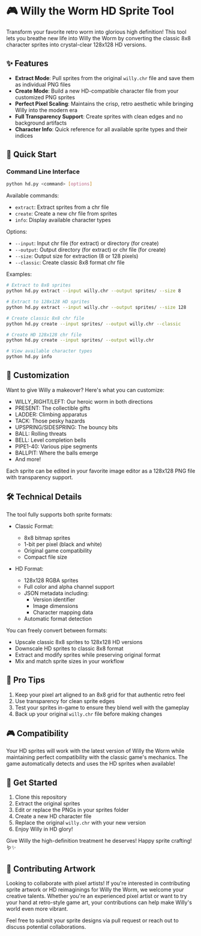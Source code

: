 # 🎮 Willy the Worm HD Sprite Tool

Transform your favorite retro worm into glorious high definition! This tool lets you breathe new life into Willy the Worm by converting the classic 8x8 character sprites into crystal-clear 128x128 HD versions.

## ✨ Features

- **Extract Mode**: Pull sprites from the original `willy.chr` file and save them as individual PNG files
- **Create Mode**: Build a new HD-compatible character file from your customized PNG sprites
- **Perfect Pixel Scaling**: Maintains the crisp, retro aesthetic while bringing Willy into the modern era
- **Full Transparency Support**: Create sprites with clean edges and no background artifacts
- **Character Info**: Quick reference for all available sprite types and their indices

## 🎯 Quick Start

### Command Line Interface

```bash
python hd.py <command> [options]
```

Available commands:
- `extract`: Extract sprites from a chr file
- `create`: Create a new chr file from sprites
- `info`: Display available character types

Options:
- `--input`: Input chr file (for extract) or directory (for create)
- `--output`: Output directory (for extract) or chr file (for create)
- `--size`: Output size for extraction (8 or 128 pixels)
- `--classic`: Create classic 8x8 format chr file

Examples:

```bash
# Extract to 8x8 sprites
python hd.py extract --input willy.chr --output sprites/ --size 8

# Extract to 128x128 HD sprites
python hd.py extract --input willy.chr --output sprites/ --size 128

# Create classic 8x8 chr file
python hd.py create --input sprites/ --output willy.chr --classic

# Create HD 128x128 chr file
python hd.py create --input sprites/ --output willy.chr

# View available character types
python hd.py info
```

## 🎨 Customization

Want to give Willy a makeover? Here's what you can customize:

- WILLY_RIGHT/LEFT: Our heroic worm in both directions
- PRESENT: The collectible gifts
- LADDER: Climbing apparatus
- TACK: Those pesky hazards
- UPSPRING/SIDESPRING: The bouncy bits
- BALL: Rolling threats
- BELL: Level completion bells
- PIPE1-40: Various pipe segments
- BALLPIT: Where the balls emerge
- And more!

Each sprite can be edited in your favorite image editor as a 128x128 PNG file with transparency support.

## 🛠️ Technical Details

The tool fully supports both sprite formats:
- Classic Format:
  - 8x8 bitmap sprites
  - 1-bit per pixel (black and white)
  - Original game compatibility
  - Compact file size

- HD Format:
  - 128x128 RGBA sprites
  - Full color and alpha channel support
  - JSON metadata including:
    - Version identifier
    - Image dimensions
    - Character mapping data
  - Automatic format detection

You can freely convert between formats:
- Upscale classic 8x8 sprites to 128x128 HD versions
- Downscale HD sprites to classic 8x8 format
- Extract and modify sprites while preserving original format
- Mix and match sprite sizes in your workflow

## 🌟 Pro Tips

1. Keep your pixel art aligned to an 8x8 grid for that authentic retro feel
2. Use transparency for clean sprite edges
3. Test your sprites in-game to ensure they blend well with the gameplay
4. Back up your original `willy.chr` file before making changes

## 🎮 Compatibility

Your HD sprites will work with the latest version of Willy the Worm while maintaining perfect compatibility with the classic game's mechanics. The game automatically detects and uses the HD sprites when available!

## 🚀 Get Started

1. Clone this repository
2. Extract the original sprites
3. Edit or replace the PNGs in your sprites folder
4. Create a new HD character file
5. Replace the original `willy.chr` with your new version
6. Enjoy Willy in HD glory!

Give Willy the high-definition treatment he deserves! Happy sprite crafting! 🪱✨

## 🎨 Contributing Artwork

Looking to collaborate with pixel artists! If you're interested in contributing sprite artwork or HD reimaginings for Willy the Worm, we welcome your creative talents. Whether you're an experienced pixel artist or want to try your hand at retro-style game art, your contributions can help make Willy's world even more vibrant.

Feel free to submit your sprite designs via pull request or reach out to discuss potential collaborations.
